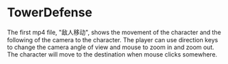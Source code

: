 # TowerDefense
The first mp4 file, "敌人移动", shows the movement of the character and the following of the camera to the character. The player can use direction keys to change the camera angle of view and mouse to zoom in and zoom out. The character will move to the destination when mouse clicks somewhere.

 
